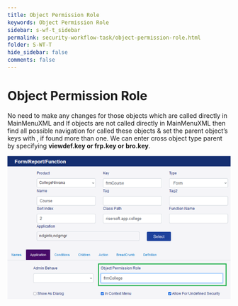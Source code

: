 ```yaml
---
title: Object Permission Role
keywords: Object Permission Role
sidebar: s-wf-t_sidebar
permalink: security-workflow-task/object-permission-role.html
folder: S-WT-T
hide_sidebar: false
comments: false
---
```


# Object Permission Role

No need to make any changes for those objects which are called directly in MainMenuXML and If objects are not called directly in MainMenuXML then find all possible navigation for called these objects & set the parent object’s keys with , if found more than one. We can enter cross object type parent by specifying **viewdef.key or frp.key or bro.key**.

![](/images/objperrole.png)








